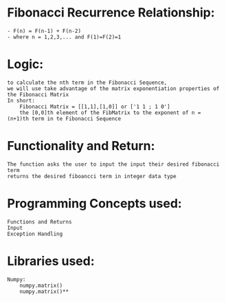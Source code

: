 # Fibonacci Recurrence Relationship:  
    - F(n) = F(n-1) + F(n-2)  
    - where n = 1,2,3,... and F(1)=F(2)=1  

# Logic:
    to calculate the nth term in the Fibonacci Sequence,
    we will use take advantage of the matrix exponentiation properties of the Fibonacci Matrix
    In short:
        Fibonacci Matrix = [[1,1],[1,0]] or ['1 1 ; 1 0']
        the [0,0]th element of the FibMatrix to the exponent of n = (n+1)th term in te Fibonacci Sequence

# Functionality and Return:
    The function asks the user to input the input their desired fibonacci term
    returns the desired fiboancci term in integer data type

# Programming Concepts used:
    Functions and Returns
    Input
    Exception Handling

# Libraries used:
    Numpy:
        numpy.matrix()
        numpy.matrix()**
